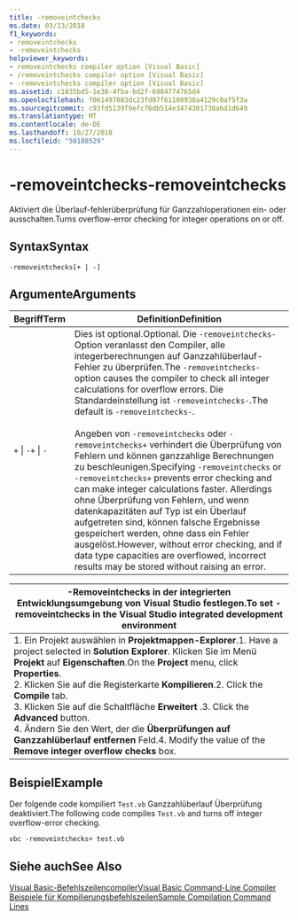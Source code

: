 ```yaml
---
title: -removeintchecks
ms.date: 03/13/2018
f1_keywords:
- removeintchecks
- -removeintchecks
helpviewer_keywords:
- removeintchecks compiler option [Visual Basic]
- /removeintchecks compiler option [Visual Basic]
- -removeintchecks compiler option [Visual Basic]
ms.assetid: c1835bd5-1e38-4fba-bd2f-6984774765d4
ms.openlocfilehash: f061497083dc23fd07f61108938a4129c0af5f3a
ms.sourcegitcommit: c93fd5139f9efcf6db514e3474301738a6d1d649
ms.translationtype: MT
ms.contentlocale: de-DE
ms.lasthandoff: 10/27/2018
ms.locfileid: "50188529"
---
```

# <a name="-removeintchecks"></a><span data-ttu-id="79267-102">-removeintchecks</span><span class="sxs-lookup"><span data-stu-id="79267-102">-removeintchecks</span></span>
<span data-ttu-id="79267-103">Aktiviert die Überlauf-fehlerüberprüfung für Ganzzahloperationen ein- oder ausschalten.</span><span class="sxs-lookup"><span data-stu-id="79267-103">Turns overflow-error checking for integer operations on or off.</span></span>  
  
## <a name="syntax"></a><span data-ttu-id="79267-104">Syntax</span><span class="sxs-lookup"><span data-stu-id="79267-104">Syntax</span></span>  
  
```  
-removeintchecks[+ | -]  
```  
  
## <a name="arguments"></a><span data-ttu-id="79267-105">Argumente</span><span class="sxs-lookup"><span data-stu-id="79267-105">Arguments</span></span>  
  
|<span data-ttu-id="79267-106">Begriff</span><span class="sxs-lookup"><span data-stu-id="79267-106">Term</span></span>|<span data-ttu-id="79267-107">Definition</span><span class="sxs-lookup"><span data-stu-id="79267-107">Definition</span></span>|  
|---|---|  
|<span data-ttu-id="79267-108">`+` &#124; `-`</span><span class="sxs-lookup"><span data-stu-id="79267-108">`+` &#124; `-`</span></span>|<span data-ttu-id="79267-109">Dies ist optional.</span><span class="sxs-lookup"><span data-stu-id="79267-109">Optional.</span></span> <span data-ttu-id="79267-110">Die `-removeintchecks-` Option veranlasst den Compiler, alle integerberechnungen auf Ganzzahlüberlauf-Fehler zu überprüfen.</span><span class="sxs-lookup"><span data-stu-id="79267-110">The `-removeintchecks-` option causes the compiler to check all integer calculations for overflow errors.</span></span> <span data-ttu-id="79267-111">Die Standardeinstellung ist `-removeintchecks-`.</span><span class="sxs-lookup"><span data-stu-id="79267-111">The default is `-removeintchecks-`.</span></span><br /><br /> <span data-ttu-id="79267-112">Angeben von `-removeintchecks` oder `-removeintchecks+` verhindert die Überprüfung von Fehlern und können ganzzahlige Berechnungen zu beschleunigen.</span><span class="sxs-lookup"><span data-stu-id="79267-112">Specifying `-removeintchecks` or `-removeintchecks+` prevents error checking and can make integer calculations faster.</span></span> <span data-ttu-id="79267-113">Allerdings ohne Überprüfung von Fehlern, und wenn datenkapazitäten auf Typ ist ein Überlauf aufgetreten sind, können falsche Ergebnisse gespeichert werden, ohne dass ein Fehler ausgelöst.</span><span class="sxs-lookup"><span data-stu-id="79267-113">However, without error checking, and if data type capacities are overflowed, incorrect results may be stored without raising an error.</span></span>|  
  
|<span data-ttu-id="79267-114">-Removeintchecks in der integrierten Entwicklungsumgebung von Visual Studio festlegen.</span><span class="sxs-lookup"><span data-stu-id="79267-114">To set -removeintchecks in the Visual Studio integrated development environment</span></span>|  
|---|  
|<span data-ttu-id="79267-115">1.  Ein Projekt auswählen in **Projektmappen-Explorer**.</span><span class="sxs-lookup"><span data-stu-id="79267-115">1.  Have a project selected in **Solution Explorer**.</span></span> <span data-ttu-id="79267-116">Klicken Sie im Menü **Projekt** auf **Eigenschaften**.</span><span class="sxs-lookup"><span data-stu-id="79267-116">On the **Project** menu, click **Properties**.</span></span> <br /><span data-ttu-id="79267-117">2.  Klicken Sie auf die Registerkarte **Kompilieren**.</span><span class="sxs-lookup"><span data-stu-id="79267-117">2.  Click the **Compile** tab.</span></span><br /><span data-ttu-id="79267-118">3.  Klicken Sie auf die Schaltfläche **Erweitert** .</span><span class="sxs-lookup"><span data-stu-id="79267-118">3.  Click the **Advanced** button.</span></span><br /><span data-ttu-id="79267-119">4.  Ändern Sie den Wert, der die **Überprüfungen auf Ganzzahlüberlauf entfernen** Feld.</span><span class="sxs-lookup"><span data-stu-id="79267-119">4.  Modify the value of the **Remove integer overflow checks** box.</span></span>|  
  
## <a name="example"></a><span data-ttu-id="79267-120">Beispiel</span><span class="sxs-lookup"><span data-stu-id="79267-120">Example</span></span>  
 <span data-ttu-id="79267-121">Der folgende code kompiliert `Test.vb` Ganzzahlüberlauf Überprüfung deaktiviert.</span><span class="sxs-lookup"><span data-stu-id="79267-121">The following code compiles `Test.vb` and turns off integer overflow-error checking.</span></span>  
  
```console
vbc -removeintchecks+ test.vb  
```  
  
## <a name="see-also"></a><span data-ttu-id="79267-122">Siehe auch</span><span class="sxs-lookup"><span data-stu-id="79267-122">See Also</span></span>  
 [<span data-ttu-id="79267-123">Visual Basic-Befehlszeilencompiler</span><span class="sxs-lookup"><span data-stu-id="79267-123">Visual Basic Command-Line Compiler</span></span>](../../../visual-basic/reference/command-line-compiler/index.md)  
 [<span data-ttu-id="79267-124">Beispiele für Kompilierungsbefehlszeilen</span><span class="sxs-lookup"><span data-stu-id="79267-124">Sample Compilation Command Lines</span></span>](../../../visual-basic/reference/command-line-compiler/sample-compilation-command-lines.md)
